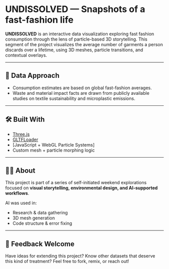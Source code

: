 # UNDISSOLVED — Snapshots of a fast-fashion life

**UNDISSOLVED** is an interactive data visualization exploring fast fashion consumption through the lens of particle-based 3D storytelling. This segment of the project visualizes the average number of garments a person discards over a lifetime, using 3D meshes, particle transitions, and contextual overlays.

---

## 🧠 Data Approach

* Consumption estimates are based on global fast-fashion averages.
* Waste and material impact facts are drawn from publicly available studies on textile sustainability and microplastic emissions.

---

## 🛠️ Built With

* [Three.js](https://threejs.org/)
* [GLTFLoader](https://threejs.org/docs/#examples/en/loaders/GLTFLoader)
* \[JavaScript + WebGL Particle Systems]
* Custom mesh + particle morphing logic

---

## 🙋‍♂️ About

This project is part of a series of self-initiated weekend explorations focused on **visual storytelling, environmental design, and AI-supported workflows**.

AI was used in:

* Research & data gathering
* 3D mesh generation
* Code structure & error fixing

---

## 🤝 Feedback Welcome

Have ideas for extending this project? Know other datasets that deserve this kind of treatment?
Feel free to fork, remix, or reach out!
